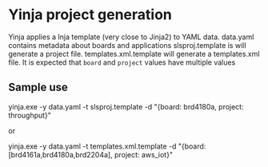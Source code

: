 # Yinja project generation
Yinja applies a Inja template (very close to Jinja2) to YAML data.
data.yaml contains metadata about boards and applications
slsproj.template is will generate a project file.
templates.xml.template will generate a templates.xml file. It is expected that `board` and `project` values have multiple values

## Sample use
yinja.exe -y data.yaml -t slsproj.template -d "{board: brd4180a, project: throughput}"

or

yinja.exe -y data.yaml -t templates.xml.template -d "{board: [brd4161a,brd4180a,brd2204a], project: aws_iot}"
